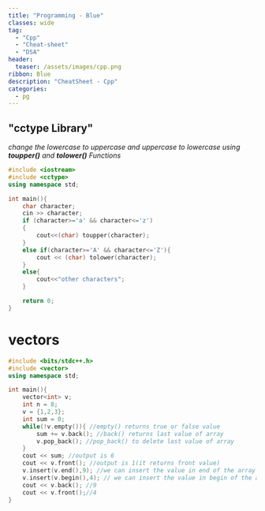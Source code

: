 ```yaml
---
title: "Programming - Blue"
classes: wide
tag: 
  - "Cpp"
  - "Cheat-sheet"
  - "DSA"
header:
  teaser: /assets/images/cpp.png
ribbon: Blue
description: "CheatSheet - Cpp"
categories:
  - pg
---
```


## "cctype Library"

*change the lowercase to uppercase and uppercase to lowercase using **toupper()** and **tolower()** Functions*

``` cpp
#include <iostream>
#include <cctype>
using namespace std;

int main(){
	char character;
	cin >> character;
	if (character>='a' && character<='z')
	{
		cout<<(char) toupper(character);
	}
	else if(character>='A' && character<='Z'){
		cout << (char) tolower(character);
	}
	else{
		cout<<"other characters";
	}

	return 0;
}
```
# vectors 
``` cpp
#include <bits/stdc++.h>
#include <vector>
using namespace std;

int main(){
	vector<int> v;
	int n = 8;
	v = {1,2,3};
	int sum = 0;
	while(!v.empty()){ //empty() returns true or false value
		sum += v.back(); //back() returns last value of array
		v.pop_back(); //pop_back() to delete last value of array
	}
	cout << sum; //output is 6
	cout << v.front(); //output is 1(it returns front value)
	v.insert(v.end(),9); //we can insert the value in end of the array
	v.insert(v.begin(),4); // we can insert the value in begin of the array
	cout << v.back(); //9
	cout << v.front();//4
}
```
